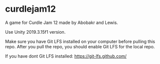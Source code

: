 # curdlejam12
A game for Curdle Jam 12 made by Abobakr and Lewis.

Use Unity 2019.3.15f1 version.

Make sure you have Git LFS installed on your computer before pulling this repo. After you pull the repo, you should enable Git LFS for the local repo.

If you have dont Git LFS installed: https://git-lfs.github.com/
